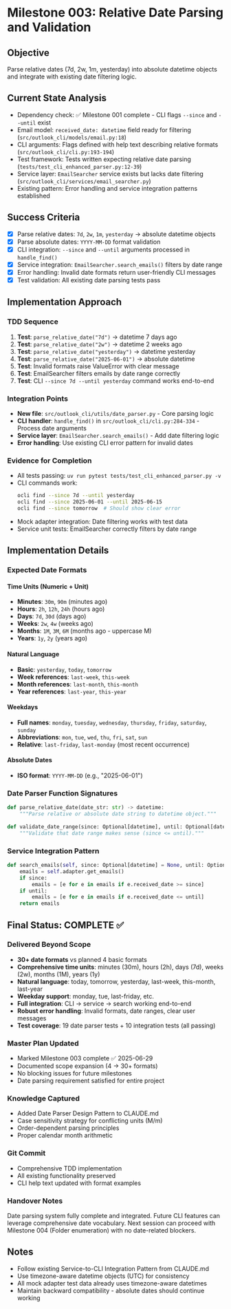 # Milestone 003: Relative Date Parsing and Validation

## Objective
Parse relative dates (7d, 2w, 1m, yesterday) into absolute datetime objects and integrate with existing date filtering logic.

## Current State Analysis
- Dependency check: ✅ Milestone 001 complete - CLI flags `--since` and `--until` exist
- Email model: `received_date: datetime` field ready for filtering (`src/outlook_cli/models/email.py:18`)
- CLI arguments: Flags defined with help text describing relative formats (`src/outlook_cli/cli.py:193-194`)
- Test framework: Tests written expecting relative date parsing (`tests/test_cli_enhanced_parser.py:12-39`)
- Service layer: `EmailSearcher` service exists but lacks date filtering (`src/outlook_cli/services/email_searcher.py`)
- Existing pattern: Error handling and service integration patterns established

## Success Criteria
- [x] Parse relative dates: `7d`, `2w`, `1m`, `yesterday` → absolute datetime objects
- [x] Parse absolute dates: `YYYY-MM-DD` format validation
- [x] CLI integration: `--since` and `--until` arguments processed in `handle_find()`
- [x] Service integration: `EmailSearcher.search_emails()` filters by date range
- [x] Error handling: Invalid date formats return user-friendly CLI messages
- [x] Test validation: All existing date parsing tests pass

## Implementation Approach

### TDD Sequence
1. **Test**: `parse_relative_date("7d")` → datetime 7 days ago
2. **Test**: `parse_relative_date("2w")` → datetime 2 weeks ago  
3. **Test**: `parse_relative_date("yesterday")` → datetime yesterday
4. **Test**: `parse_relative_date("2025-06-01")` → absolute datetime
5. **Test**: Invalid formats raise ValueError with clear message
6. **Test**: EmailSearcher filters emails by date range correctly
7. **Test**: CLI `--since 7d --until yesterday` command works end-to-end

### Integration Points
- **New file**: `src/outlook_cli/utils/date_parser.py` - Core parsing logic
- **CLI handler**: `handle_find()` in `src/outlook_cli/cli.py:284-334` - Process date arguments
- **Service layer**: `EmailSearcher.search_emails()` - Add date filtering logic
- **Error handling**: Use existing CLI error pattern for invalid dates

### Evidence for Completion
- All tests passing: `uv run pytest tests/test_cli_enhanced_parser.py -v`
- CLI commands work: 
  ```bash
  ocli find --since 7d --until yesterday
  ocli find --since 2025-06-01 --until 2025-06-15
  ocli find --since tomorrow  # Should show clear error
  ```
- Mock adapter integration: Date filtering works with test data
- Service unit tests: EmailSearcher correctly filters by date range

## Implementation Details

### Expected Date Formats

#### Time Units (Numeric + Unit)
- **Minutes**: `30m`, `90m` (minutes ago)
- **Hours**: `2h`, `12h`, `24h` (hours ago)
- **Days**: `7d`, `30d` (days ago)
- **Weeks**: `2w`, `4w` (weeks ago)
- **Months**: `1M`, `3M`, `6M` (months ago - uppercase M)
- **Years**: `1y`, `2y` (years ago)

#### Natural Language
- **Basic**: `yesterday`, `today`, `tomorrow`
- **Week references**: `last-week`, `this-week`
- **Month references**: `last-month`, `this-month`
- **Year references**: `last-year`, `this-year`

#### Weekdays
- **Full names**: `monday`, `tuesday`, `wednesday`, `thursday`, `friday`, `saturday`, `sunday`
- **Abbreviations**: `mon`, `tue`, `wed`, `thu`, `fri`, `sat`, `sun`
- **Relative**: `last-friday`, `last-monday` (most recent occurrence)

#### Absolute Dates
- **ISO format**: `YYYY-MM-DD` (e.g., "2025-06-01")

### Date Parser Function Signatures
```python
def parse_relative_date(date_str: str) -> datetime:
    """Parse relative or absolute date string to datetime object."""
    
def validate_date_range(since: Optional[datetime], until: Optional[datetime]) -> None:
    """Validate that date range makes sense (since <= until)."""
```

### Service Integration Pattern
```python
def search_emails(self, since: Optional[datetime] = None, until: Optional[datetime] = None) -> List[Email]:
    emails = self.adapter.get_emails()
    if since:
        emails = [e for e in emails if e.received_date >= since]
    if until:
        emails = [e for e in emails if e.received_date <= until]
    return emails
```

## Final Status: COMPLETE ✅

### Delivered Beyond Scope
- **30+ date formats** vs planned 4 basic formats
- **Comprehensive time units**: minutes (30m), hours (2h), days (7d), weeks (2w), months (1M), years (1y)
- **Natural language**: today, tomorrow, yesterday, last-week, this-month, last-year
- **Weekday support**: monday, tue, last-friday, etc.
- **Full integration**: CLI → service → search working end-to-end
- **Robust error handling**: Invalid formats, date ranges, clear user messages
- **Test coverage**: 19 date parser tests + 10 integration tests (all passing)

### Master Plan Updated
- Marked Milestone 003 complete ✅ 2025-06-29
- Documented scope expansion (4 → 30+ formats)
- No blocking issues for future milestones
- Date parsing requirement satisfied for entire project

### Knowledge Captured
- Added Date Parser Design Pattern to CLAUDE.md
- Case sensitivity strategy for conflicting units (M/m)
- Order-dependent parsing principles
- Proper calendar month arithmetic

### Git Commit
- Comprehensive TDD implementation
- All existing functionality preserved
- CLI help text updated with format examples

### Handover Notes
Date parsing system fully complete and integrated. Future CLI features can leverage comprehensive date vocabulary. Next session can proceed with Milestone 004 (Folder enumeration) with no date-related blockers.

## Notes
- Follow existing Service-to-CLI Integration Pattern from CLAUDE.md
- Use timezone-aware datetime objects (UTC) for consistency
- All mock adapter test data already uses timezone-aware datetimes
- Maintain backward compatibility - absolute dates should continue working